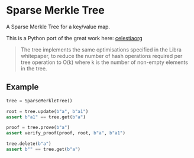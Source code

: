 # Sparse Merkle Tree

A Sparse Merkle Tree for a key/value map.

This is a Python port of the great work here: [celestiaorg](https://github.com/celestiaorg/smt)

> The tree implements the same optimisations specified in the Libra whitepaper, to reduce the number of hash operations required per tree operation to O(k) where k is the number of non-empty elements in the tree.


## Example

```python
tree = SparseMerkleTree()

root = tree.update(b"a", b"a1")
assert b"a1" == tree.get(b"a")

proof = tree.prove(b"a")
assert verify_proof(proof, root, b"a", b"a1")

tree.delete(b"a")
assert b"" == tree.get(b"a")
```



